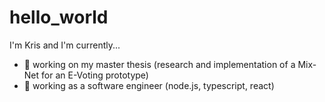 # hello_world


 <!--
 **meck93/meck93** is a ✨ _special_ ✨ repository because its `README.md` (this file) appears on your GitHub profile.

 Here are some ideas to get you started:

 - 🔭 I’m currently working on ...
 - 🌱 I’m currently learning ...
 - 👯 I’m looking to collaborate on ...
 - 🤔 I’m looking for help with ...
 - 💬 Ask me about ...
 - 📫 How to reach me: ...
 - 😄 Pronouns: ...
 - ⚡ Fun fact: ...
 -->
 I'm Kris and I'm currently... 
 - :school: working on my master thesis (research and implementation of a Mix-Net for an E-Voting prototype) 
 - :briefcase: working as a software engineer (node.js, typescript, react)
